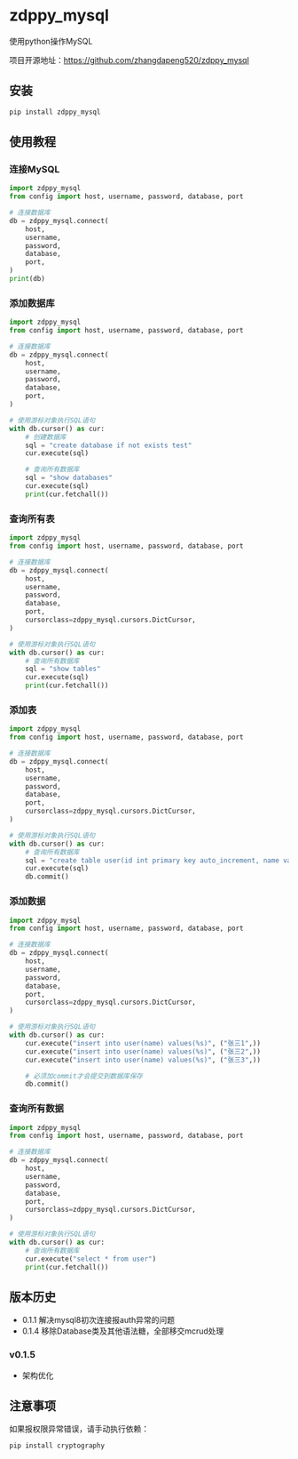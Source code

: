 # zdppy_mysql

使用python操作MySQL

项目开源地址：https://github.com/zhangdapeng520/zdppy_mysql

## 安装

```bash
pip install zdppy_mysql
```

## 使用教程

### 连接MySQL

```python
import zdppy_mysql
from config import host, username, password, database, port

# 连接数据库
db = zdppy_mysql.connect(
    host,
    username,
    password,
    database,
    port,
)
print(db)
```

### 添加数据库

```python
import zdppy_mysql
from config import host, username, password, database, port

# 连接数据库
db = zdppy_mysql.connect(
    host,
    username,
    password,
    database,
    port,
)

# 使用游标对象执行SQL语句
with db.cursor() as cur:
    # 创建数据库
    sql = "create database if not exists test"
    cur.execute(sql)

    # 查询所有数据库
    sql = "show databases"
    cur.execute(sql)
    print(cur.fetchall())
```

### 查询所有表

```python
import zdppy_mysql
from config import host, username, password, database, port

# 连接数据库
db = zdppy_mysql.connect(
    host,
    username,
    password,
    database,
    port,
    cursorclass=zdppy_mysql.cursors.DictCursor,
)

# 使用游标对象执行SQL语句
with db.cursor() as cur:
    # 查询所有数据库
    sql = "show tables"
    cur.execute(sql)
    print(cur.fetchall())
```

### 添加表

```python
import zdppy_mysql
from config import host, username, password, database, port

# 连接数据库
db = zdppy_mysql.connect(
    host,
    username,
    password,
    database,
    port,
    cursorclass=zdppy_mysql.cursors.DictCursor,
)

# 使用游标对象执行SQL语句
with db.cursor() as cur:
    # 查询所有数据库
    sql = "create table user(id int primary key auto_increment, name varchar(255))"
    cur.execute(sql)
    db.commit()
```

### 添加数据

```python
import zdppy_mysql
from config import host, username, password, database, port

# 连接数据库
db = zdppy_mysql.connect(
    host,
    username,
    password,
    database,
    port,
    cursorclass=zdppy_mysql.cursors.DictCursor,
)

# 使用游标对象执行SQL语句
with db.cursor() as cur:
    cur.execute("insert into user(name) values(%s)", ("张三1",))
    cur.execute("insert into user(name) values(%s)", ("张三2",))
    cur.execute("insert into user(name) values(%s)", ("张三3",))

    # 必须加commit才会提交到数据库保存
    db.commit()
```

### 查询所有数据

```python
import zdppy_mysql
from config import host, username, password, database, port

# 连接数据库
db = zdppy_mysql.connect(
    host,
    username,
    password,
    database,
    port,
    cursorclass=zdppy_mysql.cursors.DictCursor,
)

# 使用游标对象执行SQL语句
with db.cursor() as cur:
    # 查询所有数据库
    cur.execute("select * from user")
    print(cur.fetchall())
```

## 版本历史

- 0.1.1 解决mysql8初次连接报auth异常的问题
- 0.1.4 移除Database类及其他语法糖，全部移交mcrud处理

### v0.1.5

- 架构优化

## 注意事项

如果报权限异常错误，请手动执行依赖：

```bash
pip install cryptography
```
